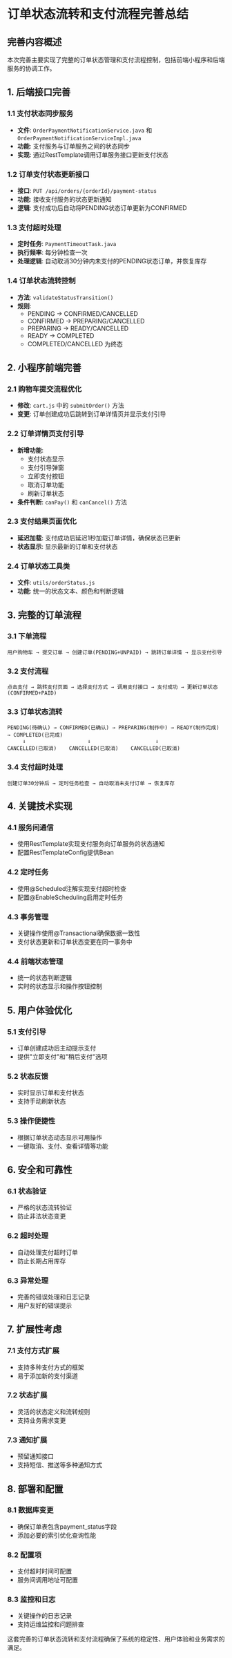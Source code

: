 # 订单状态流转和支付流程完善总结

## 完善内容概述

本次完善主要实现了完整的订单状态管理和支付流程控制，包括前端小程序和后端服务的协调工作。

## 1. 后端接口完善

### 1.1 支付状态同步服务
- **文件**: `OrderPaymentNotificationService.java` 和 `OrderPaymentNotificationServiceImpl.java`
- **功能**: 支付服务与订单服务之间的状态同步
- **实现**: 通过RestTemplate调用订单服务接口更新支付状态

### 1.2 订单支付状态更新接口
- **接口**: `PUT /api/orders/{orderId}/payment-status`
- **功能**: 接收支付服务的状态更新通知
- **逻辑**: 支付成功后自动将PENDING状态订单更新为CONFIRMED

### 1.3 支付超时处理
- **定时任务**: `PaymentTimeoutTask.java`
- **执行频率**: 每分钟检查一次
- **处理逻辑**: 自动取消30分钟内未支付的PENDING状态订单，并恢复库存

### 1.4 订单状态流转控制
- **方法**: `validateStatusTransition()`
- **规则**: 
  - PENDING → CONFIRMED/CANCELLED
  - CONFIRMED → PREPARING/CANCELLED  
  - PREPARING → READY/CANCELLED
  - READY → COMPLETED
  - COMPLETED/CANCELLED 为终态

## 2. 小程序前端完善

### 2.1 购物车提交流程优化
- **修改**: `cart.js` 中的 `submitOrder()` 方法
- **变更**: 订单创建成功后跳转到订单详情页并显示支付引导

### 2.2 订单详情页支付引导
- **新增功能**:
  - 支付状态显示
  - 支付引导弹窗
  - 立即支付按钮
  - 取消订单功能
  - 刷新订单状态
- **条件判断**: `canPay()` 和 `canCancel()` 方法

### 2.3 支付结果页面优化
- **延迟加载**: 支付成功后延迟1秒加载订单详情，确保状态已更新
- **状态显示**: 显示最新的订单和支付状态

### 2.4 订单状态工具类
- **文件**: `utils/orderStatus.js`
- **功能**: 统一的状态文本、颜色和判断逻辑

## 3. 完整的订单流程

### 3.1 下单流程
```
用户购物车 → 提交订单 → 创建订单(PENDING+UNPAID) → 跳转订单详情 → 显示支付引导
```

### 3.2 支付流程
```
点击支付 → 跳转支付页面 → 选择支付方式 → 调用支付接口 → 支付成功 → 更新订单状态(CONFIRMED+PAID)
```

### 3.3 订单状态流转
```
PENDING(待确认) → CONFIRMED(已确认) → PREPARING(制作中) → READY(制作完成) → COMPLETED(已完成)
     ↓                    ↓                     ↓
CANCELLED(已取消)    CANCELLED(已取消)    CANCELLED(已取消)
```

### 3.4 支付超时处理
```
创建订单30分钟后 → 定时任务检查 → 自动取消未支付订单 → 恢复库存
```

## 4. 关键技术实现

### 4.1 服务间通信
- 使用RestTemplate实现支付服务向订单服务的状态通知
- 配置RestTemplateConfig提供Bean

### 4.2 定时任务
- 使用@Scheduled注解实现支付超时检查
- 配置@EnableScheduling启用定时任务

### 4.3 事务管理
- 关键操作使用@Transactional确保数据一致性
- 支付状态更新和订单状态变更在同一事务中

### 4.4 前端状态管理
- 统一的状态判断逻辑
- 实时的状态显示和操作按钮控制

## 5. 用户体验优化

### 5.1 支付引导
- 订单创建成功后主动提示支付
- 提供"立即支付"和"稍后支付"选项

### 5.2 状态反馈
- 实时显示订单和支付状态
- 支持手动刷新状态

### 5.3 操作便捷性
- 根据订单状态动态显示可用操作
- 一键取消、支付、查看详情等功能

## 6. 安全和可靠性

### 6.1 状态验证
- 严格的状态流转验证
- 防止非法状态变更

### 6.2 超时处理
- 自动处理支付超时订单
- 防止长期占用库存

### 6.3 异常处理
- 完善的错误处理和日志记录
- 用户友好的错误提示

## 7. 扩展性考虑

### 7.1 支付方式扩展
- 支持多种支付方式的框架
- 易于添加新的支付渠道

### 7.2 状态扩展
- 灵活的状态定义和流转规则
- 支持业务需求变更

### 7.3 通知扩展
- 预留通知接口
- 支持短信、推送等多种通知方式

## 8. 部署和配置

### 8.1 数据库变更
- 确保订单表包含payment_status字段
- 添加必要的索引优化查询性能

### 8.2 配置项
- 支付超时时间可配置
- 服务间调用地址可配置

### 8.3 监控和日志
- 关键操作的日志记录
- 支持运维监控和问题排查

这套完善的订单状态流转和支付流程确保了系统的稳定性、用户体验和业务需求的满足。